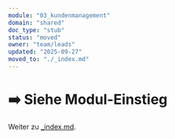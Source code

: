 ```yaml
---
module: "03_kundenmanagement"
domain: "shared"
doc_type: "stub"
status: "moved"
owner: "team/leads"
updated: "2025-09-27"
moved_to: "./_index.md"
---
```

# ➡️ Siehe Modul-Einstieg
Weiter zu [_index.md](./_index.md).